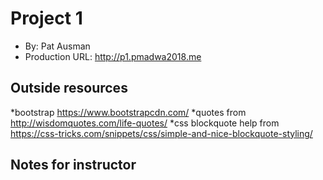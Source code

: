 # Project 1
+ By: Pat Ausman
+ Production URL: <http://p1.pmadwa2018.me>

## Outside resources
*bootstrap https://www.bootstrapcdn.com/
*quotes from http://wisdomquotes.com/life-quotes/
*css blockquote help from https://css-tricks.com/snippets/css/simple-and-nice-blockquote-styling/

## Notes for instructor
